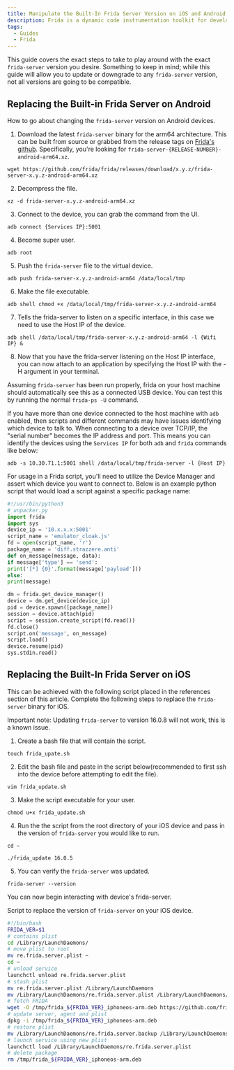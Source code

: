 ```yaml
---
title: Manipulate the Built-In Frida Server Version on iOS and Android Devices
description: Frida is a dynamic code instrumentation toolkit for developing, researching, and reversing applications.
tags:
  - Guides
  - Frida
---
```


This guide covers the exact steps to take to play around with the exact `frida-server` version you desire. Something to keep in mind; while this guide will allow you to update or downgrade to any `frida-server` version, not all versions are going to be compatible. 

## Replacing the Built-in Frida Server on Android

How to go about changing the `frida-server` version on Android devices.

1. Download the latest `frida-server` binary for the arm64 architecture. This can be built from source or grabbed from the release tags on [Frida's github](https://github.com/frida/frida/releases). Specifically, you're looking for 
`frida-server-{RELEASE-NUMBER}-android-arm64.xz`.
```
wget https://github.com/frida/frida/releases/download/x.y.z/frida-server-x.y.z-android-arm64.xz
```
2.  Decompress the file.
```
xz -d frida-server-x.y.z-android-arm64.xz
```
3. Connect to the device, you can grab the command from the UI.
```
adb connect {Services IP}:5001
```
4. Become super user.
```
adb root
```
5. Push the `frida-server` file to the virtual device.
```
adb push frida-server-x.y.z-android-arm64 /data/local/tmp
```
6. Make the file executable.
```
adb shell chmod +x /data/local/tmp/frida-server-x.y.z-android-arm64
```
7. Tells the frida-server to listen on a specific interface, in this case we need to use the Host IP of the device.
```
adb shell /data/local/tmp/frida-server-x.y.z-android-arm64 -l {Wifi IP} &
```
8. Now that you have the frida-server listening on the Host IP interface, you can now attach to an application by specifying the Host IP with the -H argument in your terminal.

Assuming `frida-server` has been run properly, frida on your host machine should automatically see this as a connected USB device. You can test this by running the normal `frida-ps -U` command.

If you have more than one device connected to the host machine with `adb` enabled, then scripts and different commands may have issues identifying which device to talk to. When connecting to a device over TCP/IP, the "serial number" becomes the IP address and port. This means you can identify the devices using the `Services IP` for both `adb` and `frida` commands like below:
```
adb -s 10.30.71.1:5001 shell /data/local/tmp/frida-server -l {Host IP}
```

For usage in a Frida script, you'll need to utilize the Device Manager and assert which device you want to connect to. Below is an example python script that would load a script against a specific package name:
```python
#!/usr/bin/python3
# unpacker.py
import frida
import sys
device_ip = '10.x.x.x:5001'
script_name = 'emulator_cloak.js'
fd = open(script_name, 'r')
package_name = 'diff.strazzere.anti'
def on_message(message, data):
if message['type'] == 'send':
print('[*] {0}'.format(message['payload']))
else:
print(message)

dm = frida.get_device_manager()
device = dm.get_device(device_ip)
pid = device.spawn([package_name])
session = device.attach(pid)
script = session.create_script(fd.read())
fd.close()
script.on('message', on_message)
script.load()
device.resume(pid)
sys.stdin.read()
```

## Replacing the Built-In Frida Server on iOS

This can be achieved with the following script placed in the references section of this article. Complete the following steps to replace the `frida-server` binary for iOS.

Important note: Updating `frida-server` to version 16.0.8 will not work, this is a known issue.
  
1. Create a bash file that will contain the script.
```
touch frida_upate.sh
```
2.  Edit the bash file and paste in the script below(recommended to first ssh into the device before attempting to edit the file).
```
vim frida_update.sh
```
3. Make the script executable for your user.
```
chmod u+x frida_update.sh
```
4. Run the the script from the root directory of your iOS device and pass in the version of `frida-server` you would like to run.
```
cd ~
```
```
./frida_update 16.0.5
```
5. You can verify the `frida-server` was updated.
```
frida-server --version
```
You can now  begin interacting with device's frida-server.

Script to replace the version of `frida-server` on your iOS device.
```bash
#!/bin/bash
FRIDA_VER=$1
# contains plist
cd /Library/LaunchDaemons/
# move plist to root
mv re.frida.server.plist ~
cd ~
# unload service
launchctl unload re.frida.server.plist
# stash plist
mv re.frida.server.plist /Library/LaunchDaemons
mv /Library/LaunchDaemons/re.frida.server.plist /Library/LaunchDaemons/re.frida.server.backup
# fetch FRIDA
wget -O /tmp/frida_${FRIDA_VER}_iphoneos-arm.deb https://github.com/frida/frida/releases/download/${FRIDA_VER}/frida_${FRIDA_VER}_iphoneos-arm.deb
# update server, agent and plist
dpkg -i /tmp/frida_${FRIDA_VER}_iphoneos-arm.deb
# restore plist
mv /Library/LaunchDaemons/re.frida.server.backup /Library/LaunchDaemons/re.frida.server.plist
# launch service using new plist
launchctl load /Library/LaunchDaemons/re.frida.server.plist
# delete package
rm /tmp/frida_${FRIDA_VER}_iphoneos-arm.deb
```